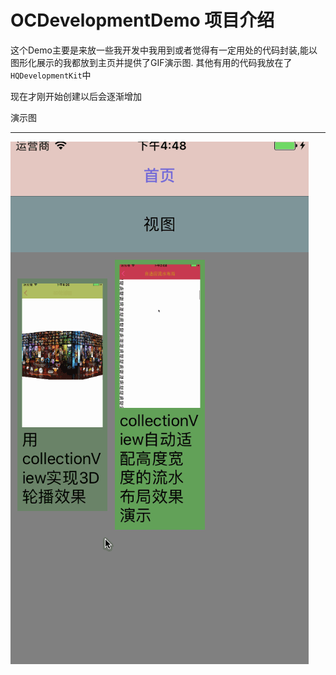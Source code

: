 # OCDevelopmentDemo 项目介绍

这个Demo主要是来放一些我开发中我用到或者觉得有一定用处的代码封装,能以图形化展示的我都放到主页并提供了GIF演示图.
其他有用的代码我放在了`HQDevelopmentKit`中

现在才刚开始创建以后会逐渐增加

演示图
____
![演示图](https://github.com/hhqzsny/OCDevelopmentDemo/raw/master/通用文件存储器项目/demoPictures.gif)


